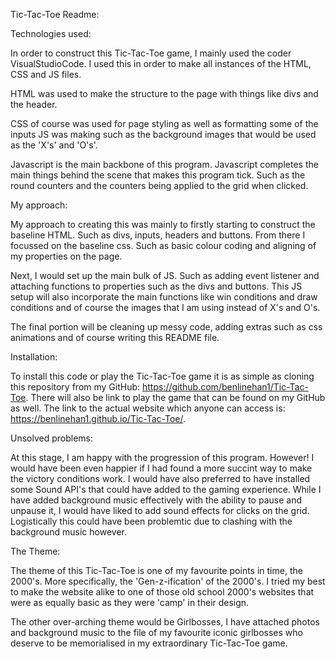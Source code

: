 Tic-Tac-Toe Readme:

Technologies used:

In order to construct this Tic-Tac-Toe game, I mainly used the coder VisualStudioCode. I used this in order to make all instances of the HTML, CSS and JS files.

HTML was used to make the structure to the page with things like divs and the header. 

CSS of course was used for page styling as well as formatting some of the inputs JS was making such as the background images that would be used as the 'X's' and 'O's'.

Javascript is the main backbone of this program. Javascript completes the main things behind the scene that makes this program tick. Such as the round counters and the counters being applied to the grid when clicked.

My approach:

My approach to creating this was mainly to firstly starting to construct the baseline HTML. Such as divs, inputs, headers and buttons. From there I focussed on the baseline css. Such as basic colour coding and aligning of my properties on the page.

Next, I would set up the main bulk of JS. Such as adding event listener and attaching functions to properties such as the divs and buttons. This JS setup will also incorporate the main functions like win conditions and draw conditions and of course the images that I am using instead of X's and O's.

The final portion will be cleaning up messy code, adding extras such as css animations and of course writing this README file.

Installation:

To install this code or play the Tic-Tac-Toe game it is as simple as cloning this repository from my GitHub: https://github.com/benlinehan1/Tic-Tac-Toe. There will also be link to play the game that can be found on my GitHub as well. The link to the actual website which anyone can access is: https://benlinehan1.github.io/Tic-Tac-Toe/.

Unsolved problems:

At this stage, I am happy with the progression of this program. However! I would have been even happier if I had found a more succint way to make the victory conditions work. I would have also preferred to have installed some Sound API's that could have added to the gaming experience. While I have added background music effectively with the ability to pause and unpause it, I would have liked to add sound effects for clicks on the grid. Logistically this could have been problemtic due to clashing with the background music however.


The Theme:

The theme of this Tic-Tac-Toe is one of my favourite points in time, the 2000's. More specifically, the 'Gen-z-ification' of the 2000's. I tried my best to make the website alike to one of those old school 2000's websites that were as equally basic as they were 'camp' in their design.

The other over-arching theme would be Girlbosses, I have attached photos and background music to the file of my favourite iconic girlbosses who deserve to be memorialised in my extraordinary Tic-Tac-Toe game.